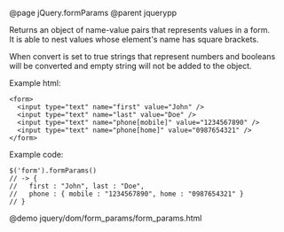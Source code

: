 @page jQuery.formParams
@parent jquerypp

Returns an object of name-value pairs that represents values in a form.  
It is able to nest values whose element's name has square brackets.

When convert is set to true strings that represent numbers and booleans will
be converted and empty string will not be added to the object. 

Example html:

	<form>
      <input type="text" name="first" value="John" />
      <input type="text" name="last" value="Doe" />
      <input type="text" name="phone[mobile]" value="1234567890" />
      <input type="text" name="phone[home]" value="0987654321" />
    </form>

Example code:

	$('form').formParams()
	// -> {
	//   first : "John", last : "Doe",
	//   phone : { mobile : "1234567890", home : "0987654321" }
	// }

@demo jquery/dom/form_params/form_params.html

